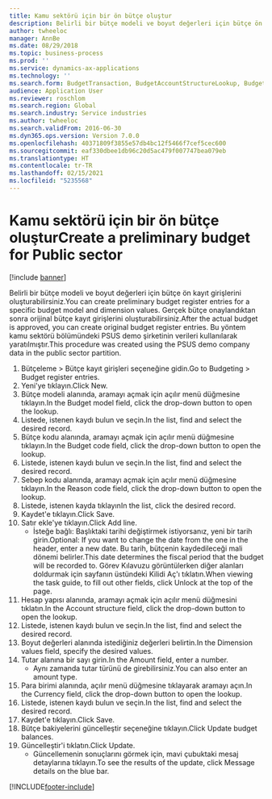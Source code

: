 ```yaml
---
title: Kamu sektörü için bir ön bütçe oluştur
description: Belirli bir bütçe modeli ve boyut değerleri için bütçe ön kayıt girişlerini oluşturabilirsiniz.
author: twheeloc
manager: AnnBe
ms.date: 08/29/2018
ms.topic: business-process
ms.prod: ''
ms.service: dynamics-ax-applications
ms.technology: ''
ms.search.form: BudgetTransaction, BudgetAccountStructureLookup, BudgetTransactionMultiPost
audience: Application User
ms.reviewer: roschlom
ms.search.region: Global
ms.search.industry: Service industries
ms.author: twheeloc
ms.search.validFrom: 2016-06-30
ms.dyn365.ops.version: Version 7.0.0
ms.openlocfilehash: 40371809f3855e57db4bc12f5466f7cef5cec600
ms.sourcegitcommit: eaf330dbee1db96c20d5ac479f007747bea079eb
ms.translationtype: HT
ms.contentlocale: tr-TR
ms.lasthandoff: 02/15/2021
ms.locfileid: "5235568"
---
```

# <a name="create-a-preliminary-budget-for-public-sector"></a><span data-ttu-id="80d2b-103">Kamu sektörü için bir ön bütçe oluştur</span><span class="sxs-lookup"><span data-stu-id="80d2b-103">Create a preliminary budget for Public sector</span></span>

[!include [banner](../../includes/banner.md)]

<span data-ttu-id="80d2b-104">Belirli bir bütçe modeli ve boyut değerleri için bütçe ön kayıt girişlerini oluşturabilirsiniz.</span><span class="sxs-lookup"><span data-stu-id="80d2b-104">You can create preliminary budget register entries for a specific budget model and dimension values.</span></span> <span data-ttu-id="80d2b-105">Gerçek bütçe onaylandıktan sonra orijinal bütçe kayıt girişlerini oluşturabilirsiniz.</span><span class="sxs-lookup"><span data-stu-id="80d2b-105">After the actual budget is approved, you can create original budget register entries.</span></span> <span data-ttu-id="80d2b-106">Bu yöntem kamu sektörü bölümündeki PSUS demo şirketinin verileri kullanılarak yaratılmıştır.</span><span class="sxs-lookup"><span data-stu-id="80d2b-106">This procedure was created using the PSUS demo company data in the public sector partition.</span></span>

1. <span data-ttu-id="80d2b-107">Bütçeleme > Bütçe kayıt girişleri seçeneğine gidin.</span><span class="sxs-lookup"><span data-stu-id="80d2b-107">Go to Budgeting > Budget register entries.</span></span>
2. <span data-ttu-id="80d2b-108">Yeni'ye tıklayın.</span><span class="sxs-lookup"><span data-stu-id="80d2b-108">Click New.</span></span>
3. <span data-ttu-id="80d2b-109">Bütçe modeli alanında, aramayı açmak için açılır menü düğmesine tıklayın.</span><span class="sxs-lookup"><span data-stu-id="80d2b-109">In the Budget model field, click the drop-down button to open the lookup.</span></span>
4. <span data-ttu-id="80d2b-110">Listede, istenen kaydı bulun ve seçin.</span><span class="sxs-lookup"><span data-stu-id="80d2b-110">In the list, find and select the desired record.</span></span>
5. <span data-ttu-id="80d2b-111">Bütçe kodu alanında, aramayı açmak için açılır menü düğmesine tıklayın.</span><span class="sxs-lookup"><span data-stu-id="80d2b-111">In the Budget code field, click the drop-down button to open the lookup.</span></span>
6. <span data-ttu-id="80d2b-112">Listede, istenen kaydı bulun ve seçin.</span><span class="sxs-lookup"><span data-stu-id="80d2b-112">In the list, find and select the desired record.</span></span>
7. <span data-ttu-id="80d2b-113">Sebep kodu alanında, aramayı açmak için açılır menü düğmesine tıklayın.</span><span class="sxs-lookup"><span data-stu-id="80d2b-113">In the Reason code field, click the drop-down button to open the lookup.</span></span>
8. <span data-ttu-id="80d2b-114">Listede, istenen kayda tıklayın</span><span class="sxs-lookup"><span data-stu-id="80d2b-114">In the list, click the desired record.</span></span>
9. <span data-ttu-id="80d2b-115">Kaydet'e tıklayın.</span><span class="sxs-lookup"><span data-stu-id="80d2b-115">Click Save.</span></span>
10. <span data-ttu-id="80d2b-116">Satır ekle'ye tıklayın.</span><span class="sxs-lookup"><span data-stu-id="80d2b-116">Click Add line.</span></span>
    * <span data-ttu-id="80d2b-117">İsteğe bağlı: Başlıktaki tarihi değiştirmek istiyorsanız, yeni bir tarih girin.</span><span class="sxs-lookup"><span data-stu-id="80d2b-117">Optional: If you want to change the date from the one in the header, enter a new date.</span></span> <span data-ttu-id="80d2b-118">Bu tarih, bütçenin kaydedileceği mali dönemi belirler.</span><span class="sxs-lookup"><span data-stu-id="80d2b-118">This date determines the fiscal period that the budget will be recorded to.</span></span> <span data-ttu-id="80d2b-119">Görev Kılavuzu görüntülerken diğer alanları doldurmak için sayfanın üstündeki Kilidi Aç'ı tıklatın.</span><span class="sxs-lookup"><span data-stu-id="80d2b-119">When viewing the task guide, to fill out other fields, click Unlock at the top of the page.</span></span>  
11. <span data-ttu-id="80d2b-120">Hesap yapısı alanında, aramayı açmak için açılır menü düğmesini tıklatın.</span><span class="sxs-lookup"><span data-stu-id="80d2b-120">In the Account structure field, click the drop-down button to open the lookup.</span></span>
12. <span data-ttu-id="80d2b-121">Listede, istenen kaydı bulun ve seçin.</span><span class="sxs-lookup"><span data-stu-id="80d2b-121">In the list, find and select the desired record.</span></span>
13. <span data-ttu-id="80d2b-122">Boyut değerleri alanında istediğiniz değerleri belirtin.</span><span class="sxs-lookup"><span data-stu-id="80d2b-122">In the Dimension values field, specify the desired values.</span></span>
14. <span data-ttu-id="80d2b-123">Tutar alanına bir sayı girin.</span><span class="sxs-lookup"><span data-stu-id="80d2b-123">In the Amount field, enter a number.</span></span>
    * <span data-ttu-id="80d2b-124">Aynı zamanda tutar türünü de girebilirsiniz.</span><span class="sxs-lookup"><span data-stu-id="80d2b-124">You can also enter an amount type.</span></span>  
15. <span data-ttu-id="80d2b-125">Para birimi alanında, açılır menü düğmesine tıklayarak aramayı açın.</span><span class="sxs-lookup"><span data-stu-id="80d2b-125">In the Currency field, click the drop-down button to open the lookup.</span></span>
16. <span data-ttu-id="80d2b-126">Listede, istenen kaydı bulun ve seçin.</span><span class="sxs-lookup"><span data-stu-id="80d2b-126">In the list, find and select the desired record.</span></span>
17. <span data-ttu-id="80d2b-127">Kaydet'e tıklayın.</span><span class="sxs-lookup"><span data-stu-id="80d2b-127">Click Save.</span></span>
18. <span data-ttu-id="80d2b-128">Bütçe bakiyelerini güncelleştir seçeneğine tıklayın.</span><span class="sxs-lookup"><span data-stu-id="80d2b-128">Click Update budget balances.</span></span>
19. <span data-ttu-id="80d2b-129">Güncelleştir'i tıklatın.</span><span class="sxs-lookup"><span data-stu-id="80d2b-129">Click Update.</span></span>
    * <span data-ttu-id="80d2b-130">Güncellemenin sonuçlarını görmek için, mavi çubuktaki mesaj detaylarına tıklayın.</span><span class="sxs-lookup"><span data-stu-id="80d2b-130">To see the results of the update, click Message details on the blue bar.</span></span>  



[!INCLUDE[footer-include](../../../includes/footer-banner.md)]